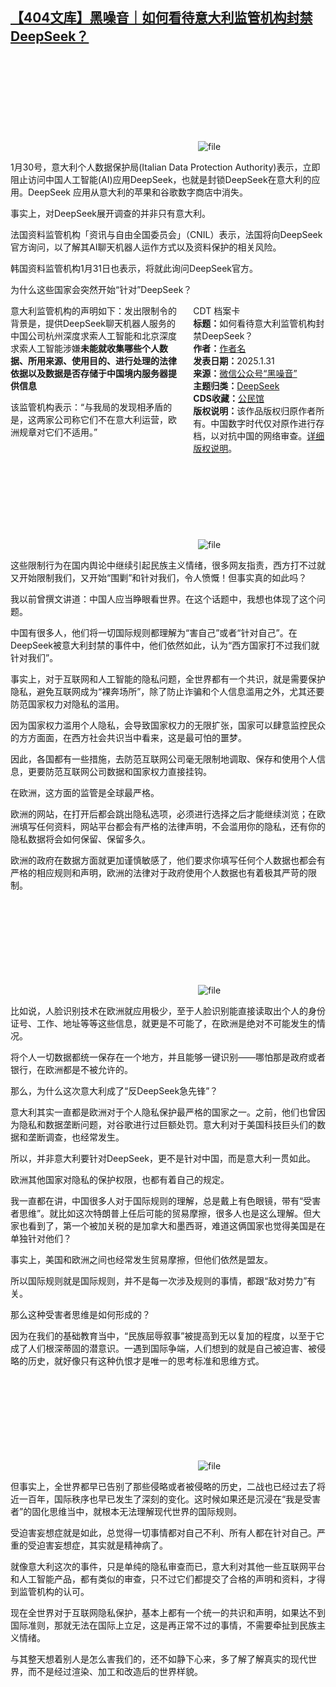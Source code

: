 <!--1738397185000-->
[【404文库】黑噪音｜如何看待意大利监管机构封禁DeepSeek？](https://chinadigitaltimes.net/chinese/715510.html)
------

<p><img decoding="async" src="data:image/svg+xml,%3Csvg%20xmlns='http://www.w3.org/2000/svg'%20viewBox='0%200%200%200'%3E%3C/svg%3E" alt="file" data-lazy-src="https://chinadigitaltimes.net/chinese/files/2025/02/image-1738411544881.png"><noscript><img decoding="async" src="https://chinadigitaltimes.net/chinese/files/2025/02/image-1738411544881.png" alt="file"></noscript></p><p>1月30号，意大利个人数据保护局(Italian Data Protection Authority)表示，立即阻止访问中国人工智能(AI)应用DeepSeek，也就是封锁DeepSeek在意大利的应用。DeepSeek 应用从意大利的苹果和谷歌数字商店中消失。</p><p>事实上，对DeepSeek展开调查的并非只有意大利。</p><p>法国资料监管机构「资讯与自由全国委员会」（CNIL）表示，法国将向DeepSeek官方询问，以了解其AI聊天机器人运作方式以及资料保护的相关风险。</p><p>韩国资料监管机构1月31日也表示，将就此询问DeepSeek官方。</p><p>为什么这些国家会突然开始“针对”DeepSeek？</p><div style="width:42%;float:right;padding-left:20px;"><div class="su-spoiler su-spoiler-style-fancy su-spoiler-icon-chevron-circle" data-scroll-offset="0" data-anchor-in-url="no"><div class="su-spoiler-title" tabindex="0" role="button"><span class="su-spoiler-icon"></span>CDT 档案卡</div><div class="su-spoiler-content su-u-clearfix su-u-trim"><strong>标题：</strong>如何看待意大利监管机构封禁DeepSeek？<br><strong>作者：</strong><a href="https://chinadigitaltimes.net/space/作者名" target="_blank">作者名</a><br><strong>发表日期：</strong>2025.1.31<br><strong>来源：</strong><a href="" target="_blank">微信公众号“黑噪音”</a><br><strong>主题归类：</strong><a href="https://chinadigitaltimes.net/space/DeepSeek" target="_blank">DeepSeek</a><br><strong>CDS收藏：</strong><a href="https://chinadigitaltimes.net/space/%E5%85%AC%E6%B0%91%E9%A6%86" target="_blank" rel="noopener">公民馆</a><br><strong>版权说明：</strong>该作品版权归原作者所有。中国数字时代仅对原作进行存档，以对抗中国的网络审查。<a href="https://chinadigitaltimes.net/chinese/copyright">详细版权说明</a>。</div></div></div><p>意大利监管机构的声明如下：发出限制令的背景是，提供DeepSeek聊天机器人服务的中国公司杭州深度求索人工智能和北京深度求索人工智能涉嫌<strong>未能就收集哪些个人数据、所用来源、使用目的、进行处理的法律依据以及数据是否存储于中国境内服务器提供信息</strong></p><p>该监管机构表示：“与我局的发现相矛盾的是，这两家公司称它们不在意大利运营，欧洲规章对它们不适用。”</p><p><img decoding="async" src="data:image/svg+xml,%3Csvg%20xmlns='http://www.w3.org/2000/svg'%20viewBox='0%200%200%200'%3E%3C/svg%3E" alt="file" data-lazy-src="https://chinadigitaltimes.net/chinese/files/2025/02/image-1738411217029.png"><noscript><img decoding="async" src="https://chinadigitaltimes.net/chinese/files/2025/02/image-1738411217029.png" alt="file"></noscript></p><p>这些限制行为在国内舆论中继续引起民族主义情绪，很多网友指责，西方打不过就又开始限制我们，又开始“围剿”和针对我们，令人愤慨！但事实真的如此吗？</p><p>我以前曾撰文讲道：中国人应当睁眼看世界。在这个话题中，我想也体现了这个问题。</p><p>中国有很多人，他们将一切国际规则都理解为“害自己”或者“针对自己”。在DeepSeek被意大利封禁的事件中，他们依然如此，认为“西方国家打不过我们就针对我们”。</p><p>事实上，对于互联网和人工智能的隐私问题，全世界都有一个共识，就是需要保护隐私，避免互联网成为“裸奔场所”，除了防止诈骗和个人信息滥用之外，尤其还要防范国家权力对隐私的滥用。</p><p>因为国家权力滥用个人隐私，会导致国家权力的无限扩张，国家可以肆意监控民众的方方面面，在西方社会共识当中看来，这是最可怕的噩梦。</p><p>因此，各国都有一些措施，去防范互联网公司毫无限制地调取、保存和使用个人信息，更要防范互联网公司数据和国家权力直接挂钩。</p><p>在欧洲，这方面的监管是全球最严格。</p><p>欧洲的网站，在打开后都会跳出隐私选项，必须进行选择之后才能继续浏览；在欧洲填写任何资料，网站平台都会有严格的法律声明，不会滥用你的隐私，还有你的隐私数据将会如何保留、保留多久。</p><p>欧洲的政府在数据方面就更加谨慎敏感了，他们要求你填写任何个人数据也都会有严格的相应规则和声明，欧洲的法律对于政府使用个人数据也有着极其严苛的限制。</p><p><img decoding="async" src="data:image/svg+xml,%3Csvg%20xmlns='http://www.w3.org/2000/svg'%20viewBox='0%200%200%200'%3E%3C/svg%3E" alt="file" data-lazy-src="https://chinadigitaltimes.net/chinese/files/2025/02/image-1738411226766.png"><noscript><img decoding="async" src="https://chinadigitaltimes.net/chinese/files/2025/02/image-1738411226766.png" alt="file"></noscript></p><p>比如说，人脸识别技术在欧洲就应用极少，至于人脸识别能直接读取出个人的身份证号、工作、地址等等这些信息，就更是不可能了，在欧洲是绝对不可能发生的情况。</p><p>将个人一切数据都统一保存在一个地方，并且能够一键识别——哪怕那是政府或者银行，在欧洲都是不被允许的。</p><p>那么，为什么这次意大利成了“反DeepSeek急先锋”？</p><p>意大利其实一直都是欧洲对于个人隐私保护最严格的国家之一。之前，他们也曾因为隐私和数据垄断问题，对谷歌进行过巨额处罚。意大利对于美国科技巨头们的数据和垄断调查，也经常发生。</p><p>所以，并非意大利要针对DeepSeek，更不是针对中国，而是意大利一贯如此。</p><p>欧洲其他国家对隐私的保护权限，也都有着自己的规定。</p><p>我一直都在讲，中国很多人对于国际规则的理解，总是戴上有色眼镜，带有“受害者思维”。就比如这次特朗普上任后可能的贸易摩擦，很多人也是这么理解。但大家也看到了，第一个被加关税的是加拿大和墨西哥，难道这俩国家也觉得美国是在单独针对他们？</p><p>事实上，美国和欧洲之间也经常发生贸易摩擦，但他们依然是盟友。</p><p>所以国际规则就是国际规则，并不是每一次涉及规则的事情，都跟“敌对势力”有关。</p><p>那么这种受害者思维是如何形成的？</p><p>因为在我们的基础教育当中，“民族屈辱叙事”被提高到无以复加的程度，以至于它成了人们根深蒂固的潜意识。一遇到国际争端，人们想到的就是自己被迫害、被侵略的历史，就好像只有这种仇恨才是唯一的思考标准和思维方式。</p><p><img decoding="async" src="data:image/svg+xml,%3Csvg%20xmlns='http://www.w3.org/2000/svg'%20viewBox='0%200%200%200'%3E%3C/svg%3E" alt="file" data-lazy-src="https://chinadigitaltimes.net/chinese/files/2025/02/image-1738411238056.png"><noscript><img decoding="async" src="https://chinadigitaltimes.net/chinese/files/2025/02/image-1738411238056.png" alt="file"></noscript></p><p>但事实上，全世界都早已告别了那些侵略或者被侵略的历史，二战也已经过去了将近一百年，国际秩序也早已发生了深刻的变化。这时候如果还是沉浸在“我是受害者”的固化思维当中，就根本无法理解现代世界的国际规则。</p><p>受迫害妄想症就是如此，总觉得一切事情都对自己不利、所有人都在针对自己。严重的受迫害妄想症，其实就是精神病了。</p><p>就像意大利这次的事件，只是单纯的隐私审查而已，意大利对其他一些互联网平台和人工智能产品，都有类似的审查，只不过它们都提交了合格的声明和资料，才得到监管机构的认可。</p><p>现在全世界对于互联网隐私保护，基本上都有一个统一的共识和声明，如果达不到国际准则，那就无法在国际上立足，这是再正常不过的事情，不需要牵扯到民族主义情绪。</p><p>与其整天想着别人是怎么害我们的，还不如静下心来，多了解了解真实的现代世界，而不是经过渲染、加工和改造后的世界样貌。</p><div class="addtoany_share_save_container addtoany_content addtoany_content_bottom"><div class="a2a_kit a2a_kit_size_32 addtoany_list" data-a2a-url="https://chinadigitaltimes.net/chinese/715510.html" data-a2a-title="【404文库】黑噪音｜如何看待意大利监管机构封禁DeepSeek？"><a class="a2a_button_facebook" href="https://www.addtoany.com/add_to/facebook?linkurl=https%3A%2F%2Fchinadigitaltimes.net%2Fchinese%2F715510.html&amp;linkname=%E3%80%90404%E6%96%87%E5%BA%93%E3%80%91%E9%BB%91%E5%99%AA%E9%9F%B3%EF%BD%9C%E5%A6%82%E4%BD%95%E7%9C%8B%E5%BE%85%E6%84%8F%E5%A4%A7%E5%88%A9%E7%9B%91%E7%AE%A1%E6%9C%BA%E6%9E%84%E5%B0%81%E7%A6%81DeepSeek%EF%BC%9F" title="Facebook" rel="nofollow noopener" target="_blank"></a><a class="a2a_button_twitter" href="https://www.addtoany.com/add_to/twitter?linkurl=https%3A%2F%2Fchinadigitaltimes.net%2Fchinese%2F715510.html&amp;linkname=%E3%80%90404%E6%96%87%E5%BA%93%E3%80%91%E9%BB%91%E5%99%AA%E9%9F%B3%EF%BD%9C%E5%A6%82%E4%BD%95%E7%9C%8B%E5%BE%85%E6%84%8F%E5%A4%A7%E5%88%A9%E7%9B%91%E7%AE%A1%E6%9C%BA%E6%9E%84%E5%B0%81%E7%A6%81DeepSeek%EF%BC%9F" title="Twitter" rel="nofollow noopener" target="_blank"></a><a class="a2a_button_telegram" href="https://www.addtoany.com/add_to/telegram?linkurl=https%3A%2F%2Fchinadigitaltimes.net%2Fchinese%2F715510.html&amp;linkname=%E3%80%90404%E6%96%87%E5%BA%93%E3%80%91%E9%BB%91%E5%99%AA%E9%9F%B3%EF%BD%9C%E5%A6%82%E4%BD%95%E7%9C%8B%E5%BE%85%E6%84%8F%E5%A4%A7%E5%88%A9%E7%9B%91%E7%AE%A1%E6%9C%BA%E6%9E%84%E5%B0%81%E7%A6%81DeepSeek%EF%BC%9F" title="Telegram" rel="nofollow noopener" target="_blank"></a><a class="a2a_button_reddit" href="https://www.addtoany.com/add_to/reddit?linkurl=https%3A%2F%2Fchinadigitaltimes.net%2Fchinese%2F715510.html&amp;linkname=%E3%80%90404%E6%96%87%E5%BA%93%E3%80%91%E9%BB%91%E5%99%AA%E9%9F%B3%EF%BD%9C%E5%A6%82%E4%BD%95%E7%9C%8B%E5%BE%85%E6%84%8F%E5%A4%A7%E5%88%A9%E7%9B%91%E7%AE%A1%E6%9C%BA%E6%9E%84%E5%B0%81%E7%A6%81DeepSeek%EF%BC%9F" title="Reddit" rel="nofollow noopener" target="_blank"></a><a class="a2a_button_whatsapp" href="https://www.addtoany.com/add_to/whatsapp?linkurl=https%3A%2F%2Fchinadigitaltimes.net%2Fchinese%2F715510.html&amp;linkname=%E3%80%90404%E6%96%87%E5%BA%93%E3%80%91%E9%BB%91%E5%99%AA%E9%9F%B3%EF%BD%9C%E5%A6%82%E4%BD%95%E7%9C%8B%E5%BE%85%E6%84%8F%E5%A4%A7%E5%88%A9%E7%9B%91%E7%AE%A1%E6%9C%BA%E6%9E%84%E5%B0%81%E7%A6%81DeepSeek%EF%BC%9F" title="WhatsApp" rel="nofollow noopener" target="_blank"></a><a class="a2a_button_email" href="https://www.addtoany.com/add_to/email?linkurl=https%3A%2F%2Fchinadigitaltimes.net%2Fchinese%2F715510.html&amp;linkname=%E3%80%90404%E6%96%87%E5%BA%93%E3%80%91%E9%BB%91%E5%99%AA%E9%9F%B3%EF%BD%9C%E5%A6%82%E4%BD%95%E7%9C%8B%E5%BE%85%E6%84%8F%E5%A4%A7%E5%88%A9%E7%9B%91%E7%AE%A1%E6%9C%BA%E6%9E%84%E5%B0%81%E7%A6%81DeepSeek%EF%BC%9F" title="Email" rel="nofollow noopener" target="_blank"></a><a class="a2a_button_copy_link" href="https://www.addtoany.com/add_to/copy_link?linkurl=https%3A%2F%2Fchinadigitaltimes.net%2Fchinese%2F715510.html&amp;linkname=%E3%80%90404%E6%96%87%E5%BA%93%E3%80%91%E9%BB%91%E5%99%AA%E9%9F%B3%EF%BD%9C%E5%A6%82%E4%BD%95%E7%9C%8B%E5%BE%85%E6%84%8F%E5%A4%A7%E5%88%A9%E7%9B%91%E7%AE%A1%E6%9C%BA%E6%9E%84%E5%B0%81%E7%A6%81DeepSeek%EF%BC%9F" title="Copy Link" rel="nofollow noopener" target="_blank"></a><a class="a2a_dd addtoany_share_save addtoany_share" href="https://www.addtoany.com/share"></a></div></div>
